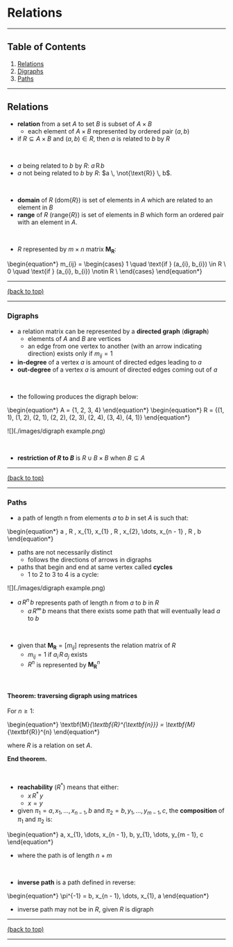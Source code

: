 # Relations

---

## Table of Contents

01. [Relations](#relations)
02. [Digraphs](#digraphs)
03. [Paths](#paths)

---

## Relations

* **relation** from a set $A$ to set $B$ is subset of $A \times B$
    * each element of $A \times B$ represented by ordered pair $(a, b)$
* if $R \subseteq A \times B$ and $(a, b) \in R$, then $a$ is related to $b$ by $R$

<br/>

* $a$ being related to $b$ by $R$: $a \, \text{R} \, b$
* $a$ not being related to $b$ by $R$: $a \, \not{\text{R}} \, b$.

<br/>

* **domain** of $R$ ($\text{dom}\{R\}$) is set of elements in $A$ which are related to an element in $B$
* **range** of $R$ ($\text{range}\{R\}$) is set of elements in $B$ which form an ordered pair with an element in $A$.

<br/>

* $R$ represented by $m \times n$ matrix $\textbf{M}_{\textbf{R}}$:

\begin{equation*}
m_{ij} =
\begin{cases}
1 \quad \text{if } (a_{i}, b_{i}) \in R \\
0 \quad \text{if } (a_{i}, b_{i}) \notin R \\
\end{cases}
\end{equation*}

---

[(back to top)](#table-of-contents)

---

### Digraphs

* a relation matrix can be represented by a **directed graph** (**digraph**)
    * elements of $A$ and $B$ are vertices
    * an edge from one vertex to another (with an arrow indicating direction) exists only if $m_{ij} = 1$
* **in-degree** of a vertex $a$ is amount of directed edges leading to $a$
* **out-degree** of a vertex $a$ is amount of directed edges coming out of $a$


<br/>

* the following produces the digraph below:

\begin{equation*}
A = \{1, 2, 3, 4\}
\end{equation*}
\begin{equation*}
R = \{(1, 1), (1, 2), (2, 1), (2, 2), (2, 3), (2, 4), (3, 4), (4, 1)\}
\end{equation*}

![](./images/digraph example.png)

<br/>

* **restriction of $R$ to $B$** is $R \cup B \times B$ when $B \subseteq A$

---

[(back to top)](#table-of-contents)

---

### Paths

* a path of length n from elements $a$ to $b$ in set $A$ is such that:

\begin{equation*}
a \, R \, x_{1}, x_{1} \, R \, x_{2}, \dots, x_{n - 1} \, R \, b
\end{equation*}

* paths are not necessarily distinct
    * follows the directions of arrows in digraphs
* paths that begin and end at same vertex called **cycles**
    * 1 to 2 to 3 to 4 is a cycle:

![](./images/digraph example.png)

* $a \, R^{n} \, b$ represents path of length $n$ from $a$ to $b$ in $R$
    * $a \, R^{\infty} \, b$ means that there exists some path that will eventually lead $a$ to $b$

<br/>

* given that $\textbf{M}_{\textbf{R}} = [m_{ij}]$ represents the relation matrix of $R$
    * $m_{ij} = 1$ if $a_{i} \, R \, a_{j}$ exists
    * $R^{n}$ is represented by $\textbf{M}_{\textbf{R}}^{n}$

<br/>

#### Theorem: traversing digraph using matrices

For $n \ge 1$:

\begin{equation*}
\textbf{M}_{\textbf{R}^{\textbf{n}}} = \textbf{M}_{\textbf{R}}^{n}
\end{equation*}

where $R$ is a relation on set $A$.

**End theorem.**

<br/>

* **reachability** ($R^{*}$) means that either:
    * $x \, R^{*} \, y$
    * $x = y$
* given $\pi_{1} = a, x_{1}, \dots, x_{n - 1}, b$ and $\pi_{2} = b, y_{1}, \dots, y_{m - 1}, c$, the **composition** of $\pi_{1}$ and $\pi_{2}$ is:

\begin{equation*}
a, x_{1}, \dots, x_{n - 1}, b, y_{1}, \dots, y_{m - 1}, c
\end{equation*}

* where the path is of length $n + m$

<br/>

* **inverse path** is a path defined in reverse:

\begin{equation*}
\pi^{-1} = b, x_{n - 1}, \dots, x_{1}, a
\end{equation*}

* inverse path may not be in $R$, given $R$ is digraph

---

[(back to top)](#table-of-contents)

---